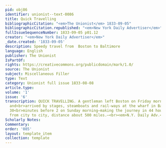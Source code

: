 ```yaml
---
pid: obj86
identifier: unionist--text-0086
title: Quick Travelling
bibliographicCitation: "<em>The Unionist</em> 1833-09-05"
bibliographicCitation.republished: "<em>New York Daily Advertiser</em>"
fullIssueSequenceNumber: 1833-09-05 p01.12
creator: "<em>New York Daily Advertiser</em>"
_date.created: '1833-09-05'
description: Speedy travel from  Boston to Baltimore
language: English
publisher: The Unionist
IsPartOf: 
rights: https://creativecommons.org/publicdomain/mark/1.0/
source: The Unionist
subject: Miscellaneous Filler
type: Text
category: Unionist full issue 1833-08-08
article.type: 
volume: '1'
issue: '6'
transcription: QUICK TRAVELLING. A gentleman left Boston on Friday morning at 5 o’clock,
  and<br>arrived by stages, steamboats and rail-ways at the wharf in Baltimore at
  30<br>minutes before 2 on Sunday morning—making the journey in 44 hours and 40<br>minutes,
  from city to city, distance about 500 miles.—<br><em>N.Y. Daily Adv.</em>
Scholarly Notes: 
Commentary: 
order: '085'
layout: template_item
collection: template
---
```

